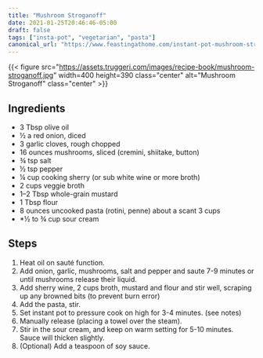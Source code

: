 ```yaml
---
title: "Mushroom Stroganoff"
date: 2021-01-25T20:46:46-05:00
draft: false
tags: ["insta-pot", "vegetarian", "pasta"]
canonical_url: "https://www.feastingathome.com/instant-pot-mushroom-stroganoff/"
---
```


{{< figure src="https://assets.truggeri.com/images/recipe-book/mushroom-stroganoff.jpg"
width=400 height=390 class="center" alt="Mushroom Stroganoff" class="center" >}}

## Ingredients

* 3 Tbsp olive oil
* ½ a red onion, diced
* 3 garlic cloves, rough chopped
* 16 ounces mushrooms, sliced (cremini, shiitake, button)
* ¾ tsp salt
* ½ tsp pepper
* ¼ cup cooking sherry (or sub white wine or more broth)
* 2 cups veggie broth
* 1–2 Tbsp whole-grain mustard
* 1 Tbsp flour
* 8 ounces uncooked pasta (rotini, penne) about a scant 3 cups
* *½ to ¾ cup sour cream

## Steps

1. Heat oil on sauté function.
2. Add onion, garlic, mushrooms, salt and pepper and saute 7-9 minutes or until mushrooms release their liquid.
3. Add sherry wine, 2 cups broth, mustard and flour and stir well, scraping up any browned bits  (to prevent burn error)
4. Add the pasta, stir.
5. Set instant pot to pressure cook on high for 3-4 minutes. (see notes)
6. Manually release (placing a towel over the steam).
7. Stir in the sour cream, and keep on warm setting for 5-10 minutes. Sauce will thicken slightly.
8. (Optional) Add a teaspoon of soy sauce.
